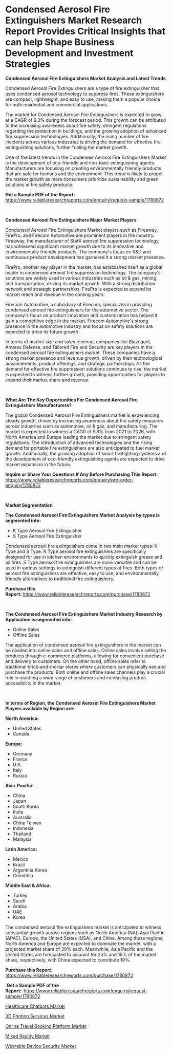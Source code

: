 <p><h1>Condensed Aerosol Fire Extinguishers Market Research Report Provides Critical Insights that can help Shape Business Development and Investment Strategies</h1></p><p><strong>Condensed Aerosol Fire Extinguishers Market Analysis and Latest Trends</strong></p>
<p><p>Condensed Aerosol Fire Extinguishers are a type of fire extinguisher that uses condensed aerosol technology to suppress fires. These extinguishers are compact, lightweight, and easy to use, making them a popular choice for both residential and commercial applications.</p><p>The market for Condensed Aerosol Fire Extinguishers is expected to grow at a CAGR of 9.3% during the forecast period. This growth can be attributed to the increasing awareness about fire safety, stringent regulations regarding fire protection in buildings, and the growing adoption of advanced fire suppression technologies. Additionally, the rising number of fire incidents across various industries is driving the demand for effective fire extinguishing solutions, further fueling the market growth.</p><p>One of the latest trends in the Condensed Aerosol Fire Extinguishers Market is the development of eco-friendly and non-toxic extinguishing agents. Manufacturers are focusing on creating environmentally friendly products that are safe for humans and the environment. This trend is likely to propel the market growth as more consumers prioritize sustainability and green solutions in fire safety products.</p></p>
<p><strong>Get a Sample PDF of the Report:&nbsp;</strong> <a href="https://www.reliableresearchreports.com/enquiry/request-sample/1780872">https://www.reliableresearchreports.com/enquiry/request-sample/1780872</a></p>
<p>&nbsp;</p>
<p><strong>Condensed Aerosol Fire Extinguishers Major Market Players</strong></p>
<p><p>Condensed Aerosol Fire Extinguishers Market players such as Fireaway, FirePro, and Firecom Automotive are prominent players in the industry. Fireaway, the manufacturer of StatX aerosol fire suppression technology, has witnessed significant market growth due to its innovative and environmentally friendly products. The company's focus on R&D and continuous product development has garnered it a strong market presence.</p><p>FirePro, another key player in the market, has established itself as a global leader in condensed aerosol fire suppression technology. The company's solutions are widely used in various industries such as oil & gas, mining, and transportation, driving its market growth. With a strong distribution network and strategic partnerships, FirePro is expected to expand its market reach and revenue in the coming years.</p><p>Firecom Automotive, a subsidiary of Firecom, specializes in providing condensed aerosol fire extinguishers for the automotive sector. The company's focus on product innovation and customization has helped it gain a competitive edge in the market. Firecom Automotive's strong presence in the automotive industry and focus on safety solutions are expected to drive its future growth.</p><p>In terms of market size and sales revenue, companies like Blazequel, Amerex Defense, and Tailored Fire and Security are key players in the condensed aerosol fire extinguishers market. These companies have a strong market presence and revenue growth, driven by their technological advancements, product offerings, and strategic partnerships. As the demand for effective fire suppression solutions continues to rise, the market is expected to witness further growth, providing opportunities for players to expand their market share and revenue.</p></p>
<p>&nbsp;</p>
<p><strong>What Are The Key Opportunities For Condensed Aerosol Fire Extinguishers Manufacturers?</strong></p>
<p><p>The global Condensed Aerosol Fire Extinguishers market is experiencing steady growth, driven by increasing awareness about fire safety measures across industries such as automotive, oil & gas, and manufacturing. The market is expected to witness a CAGR of 5.8% from 2021 to 2026, with North America and Europe leading the market due to stringent safety regulations. The introduction of advanced technologies and the rising demand for portable fire extinguishers are also anticipated to fuel market growth. Additionally, the growing adoption of smart firefighting systems and the development of eco-friendly extinguishing agents are expected to drive market expansion in the future.</p></p>
<p><strong>Inquire or Share Your Questions If Any Before Purchasing This Report:</strong> <a href="https://www.reliableresearchreports.com/enquiry/pre-order-enquiry/1780872">https://www.reliableresearchreports.com/enquiry/pre-order-enquiry/1780872</a></p>
<p>&nbsp;</p>
<p><strong>Market Segmentation</strong></p>
<p><strong>The Condensed Aerosol Fire Extinguishers Market Analysis by types is segmented into:</strong></p>
<p><ul><li>K Type Aerosol Fire Extinguisher</li><li>S Type Aerosol Fire Extinguisher</li></ul></p>
<p><p>Condensed aerosol fire extinguishers come in two main market types: K Type and S Type. K Type aerosol fire extinguishers are specifically designed for use in kitchen environments to quickly extinguish grease and oil fires. S Type aerosol fire extinguishers are more versatile and can be used in various settings to extinguish different types of fires. Both types of aerosol fire extinguishers are effective, easy to use, and environmentally friendly alternatives to traditional fire extinguishers.</p></p>
<p><strong>Purchase this Report:&nbsp;</strong><a href="https://www.reliableresearchreports.com/purchase/1780872">https://www.reliableresearchreports.com/purchase/1780872</a></p>
<p>&nbsp;</p>
<p><strong>The Condensed Aerosol Fire Extinguishers Market Industry Research by Application is segmented into:</strong></p>
<p><ul><li>Online Sales</li><li>Offline Sales</li></ul></p>
<p><p>The application of condensed aerosol fire extinguishers in the market can be divided into online sales and offline sales. Online sales involve selling the products through e-commerce platforms, allowing for convenient purchase and delivery to customers. On the other hand, offline sales refer to traditional brick-and-mortar stores where customers can physically see and purchase the products. Both online and offline sales channels play a crucial role in reaching a wide range of customers and increasing product accessibility in the market.</p></p>
<p>&nbsp;</p>
<p><strong>In terms of Region, the Condensed Aerosol Fire Extinguishers Market Players available by Region are:</strong></p>
<p>
    <p> <strong> North America: </strong>
        <ul>
            <li>United States</li>
            <li>Canada</li>
        </ul>
        </p> 
    <p> <strong> Europe: </strong>
        <ul>
            <li>Germany</li>
            <li>France</li>
            <li>U.K.</li>
            <li>Italy</li>
            <li>Russia</li>
        </ul>
        </p> 
    <p> <strong> Asia-Pacific: </strong>
        <ul>
            <li>China</li>
            <li>Japan</li>
            <li>South Korea</li>
            <li>India</li>
            <li>Australia</li>
            <li>China Taiwan</li>
            <li>Indonesia</li>
            <li>Thailand</li>
            <li>Malaysia</li>
        </ul>
        </p> 
    <p> <strong> Latin America: </strong>
        <ul>
            <li>Mexico</li>
            <li>Brazil</li>
            <li>Argentina Korea</li>
            <li>Colombia</li>
        </ul>
        </p> 
    <p> <strong> Middle East & Africa: </strong>
        <ul>
            <li>Turkey</li>
            <li>Saudi</li>
            <li>Arabia</li>
            <li>UAE</li>
            <li>Korea</li>
        </ul>
    </p>
    </p>
<p><p>The condensed aerosol fire extinguishers market is anticipated to witness substantial growth across regions such as North America (NA), Asia Pacific (APAC), Europe, the United States (USA), and China. Among these regions, North America and Europe are expected to dominate the market, with a projected market share of 30% each. Meanwhile, Asia Pacific and the United States are forecasted to account for 25% and 15% of the market share, respectively, with China expected to contribute 10%.</p></p>
<p><strong>Purchase this Report: </strong><a href="https://www.reliableresearchreports.com/purchase/1780872">https://www.reliableresearchreports.com/purchase/1780872</a></p>
<p>&nbsp;<strong>Get a Sample PDF of the Report:&nbsp;&nbsp;</strong><a href="https://www.reliableresearchreports.com/enquiry/request-sample/1780872">https://www.reliableresearchreports.com/enquiry/request-sample/1780872</a></p>
<p><strong></strong></p>
<p><p><a href="https://medium.com/@petrajones35/healthcare-chatbots-market-trends-forecast-and-competitive-analysis-to-2031-7b202c094a27">Healthcare Chatbots Market</a></p><p><a href="https://medium.com/@petrajones35/3d-printing-services-market-competitive-analysis-market-trends-and-forecast-to-2031-188b9556f2a7">3D Printing Services Market</a></p><p><a href="https://medium.com/@petrajones35/online-travel-booking-platform-market-size-market-outlook-and-market-forecast-2024-to-2031-2fdb70eb1592">Online Travel Booking Platform Market</a></p><p><a href="https://medium.com/@petrajones35/analyzing-mixed-reality-market-global-industry-perspective-and-forecast-2024-to-2031-777713c0dbd4">Mixed Reality Market</a></p><p><a href="https://medium.com/@petrajones35/wearable-device-security-market-the-key-to-successful-business-strategy-forecast-till-2031-8262fd954948">Wearable Device Security Market</a></p></p>